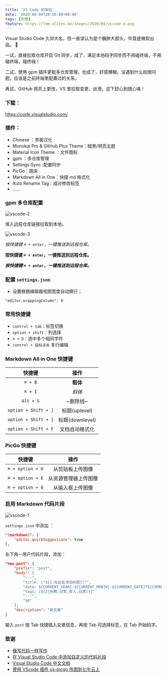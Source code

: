 ```yaml
---
title: 'VS Code 初体验'
date: '2020-04-04T20:50:00+08:00'
tags: [折腾]
feature: https://lmm.elizen.me/images/2020/04/vscode-4.png
---
```


Visual Studio Code 久仰大名，但一直误认为是个臃肿大部头，毕竟是微软出品。 🙇

一试，直接拉取仓库开启 Git 同步，成了，满足本地码字同步而不用碰终端，不用碰终端，碰终端！

二试，使用 gpm 插件更能多仓库管理，也成了，好感爆棚。没遇到什么权限问题，应该是之前终端里配置过的关系。

再试，GitHub 网页上更改，VS 里拉取变更，丝滑，这下舒心到随心咯！

<!--more-->

### 下载： 

<https://code.visualstudio.com/>

### 插件：

- Chinese ：界面汉化
- Monokai Pro & GitHub Plus Theme：暗黑/明亮主题
- Material Icon Theme ：文件图标
- gpm ：多仓库管理
- Settings Sync :配置同步
- PicGo：图床
- Markdown All in One：快捷 md 格式化
- Auto Rename Tag：成对修改标签
- ……

### gpm 多仓库配置

![vscode-2](https://lmm.elizen.me/images/2020/04/vscode-2.png)

填入远程仓库链接拉取到本地。

![vscode-3](https://lmm.elizen.me/images/2020/04/vscode-3.png)

*按快捷键 `⌘ + enter`，一键推送到远程仓库。*

**按快捷键 `⌘ + enter`，一键推送到远程仓库。**

***按快捷键 `⌘ + enter`，一键推送到远程仓库。***

### 配置 `settings.json`


- 设置根据编辑器视图宽度自动换行；

```
"editor.wrappingColumn": 0
```

### 常用快捷键

- `control + tab`：标签切换
- `option + shift`：列选择
- `⌘ + D`：选中多个相同字符
- `control + 鼠标点击` 多行编辑

### Markdown All in One 快捷键

|        快捷键        |      操作       |
| :------------------: | :-------------: |
|       `⌘ + B`        |    **粗体**     |
|       `⌘ + I`        |     *斜体*      |
|      `Alt + S`       |    ~删除线~     |
| `option + Shift + ]` |  标题(uplevel)  |
| `option + Shift + [` | 标题(downlevel) |
| `option + Shift + F` | 文档自动格式化  |

### PicGo 快捷键

|      快捷键      |         操作         |
| :--------------: | :------------------: |
| `⌘ + option + U` |   从剪贴板上传图像   |
| `⌘ + option + E` | 从资源管理器上传图像 |
| `⌘ + option + O` |   从输入框上传图像   |

### 启用 Markdown 代码片段

![vscode-1](https://lmm.elizen.me/images/2020/04/vscode-1.png)

`settings.json` 中添加 ：
```json
"[markdown]": {
    "editor.quickSuggestions": true
},
```

左下角--用户代码片段，添加：
```json
"new post": {
    "prefix": "post",
    "body": [
        "---",
        "title: \"${1:在此处添加标题}\"",
        "date: ${CURRENT_YEAR}-${CURRENT_MONTH}-${CURRENT_DATE}T${CURRENT_HOUR}:${CURRENT_MINUTE}:${CURRENT_SECOND} +0800",
        "tags: [${2|折腾,日常,育人,日常|}]" 
        "---",
        "$0"
    ],
    "description": "新文章"
}
```

输入 `post` 按 Tab 快捷插入文章信息，再按 Tab 可选择标签，在 Tab 开始码字。

### 致谢

- [像写代码一样写作](https://www.codingyang.com/2020/03/codeEditer.html)
- [在 Visual Studio Code 中添加自定义的代码片段](https://blog.walterlv.com/post/add-custom-code-snippet-for-vscode.html)
- [Visual Studio Code 中文文档](https://jeasonstudio.gitbooks.io/vscode-cn-doc/content/md/%E7%BC%96%E8%BE%91%E5%99%A8/%E5%9F%BA%E7%A1%80.html)
- [使用 VScode 插件 vs-picgo 传图到七牛云上](https://tophat.top/posts/51a82223.html)